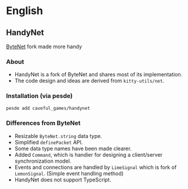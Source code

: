 # English

## HandyNet
[ByteNet](https://github.com/ffrostfall/ByteNet) fork made more handy

### About
- HandyNet is a fork of ByteNet and shares most of its implementation.
- The code design and ideas are derived from `kitty-utils/net`.

### Installation (via pesde)
```sh
pesde add caveful_games/handynet
```

### Differences from ByteNet
- Resizable `ByteNet.string` data type.
- Simplified `definePacket` API.
- Some data type names have been made clearer.
- Added `Command`, which is handier for designing a client/server synchronization model.
- Events and connections are handled by `LimeSignal` which is fork of `LemonSignal`. (Simple event handling method)
- HandyNet does not support TypeScript.
